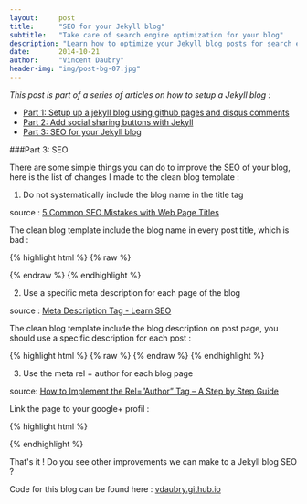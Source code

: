 ```yaml
---
layout:     post
title:      "SEO for your Jekyll blog"
subtitle:   "Take care of search engine optimization for your blog"
description: "Learn how to optimize your Jekyll blog posts for search engines"
date:       2014-10-21
author:     "Vincent Daubry"
header-img: "img/post-bg-07.jpg"
---
```


<i>This post is part of a series of articles on how to setup a Jekyll blog :</i>

* [Part 1: Setup up a jekyll blog using github pages and disqus comments]("{{site.url}}/2014/10/19/setup-a-jekyll-blog/")
* [Part 2: Add social sharing buttons with Jekyll]("{{site.url}}/2014/10/20/add-social-sharing-buttons-with-jekyll/")
* [Part 3: SEO for your Jekyll blog]("{{site.url}}/2014/10/21/2014/10/21/SEO-for-your-Jekyll-blog/")

###Part 3: SEO

There are some simple things you can do to improve the SEO of your blog, here is the list of changes I made to the clean blog template :

1) Do not systematically include the blog name in the title tag

source : <a href="http://sixrevisions.com/content-strategy/5-common-seo-mistakes-with-web-page-titles/)">5 Common SEO Mistakes with Web Page Titles</a>

The clean blog template include the blog name in every post title, which is bad :

{% highlight html %}
{% raw %}
<title>{% if page.title %}{{ page.title }} - {{ site.title }}{% else %}{{ site.title }}{% endif %}</title>
{% endraw %}
{% endhighlight %}



2) Use a specific meta description for each page of the blog

source : <a href="http://moz.com/learn/seo/meta-description">Meta Description Tag - Learn SEO</a>

The clean blog template include the blog description on post page, you should use a specific description for each post :

{% highlight html %}
{% raw %}
<meta name="description" content="{{ site.description }}">
{% endraw %}
{% endhighlight %}


3) Use the meta rel = author for each blog page

source: <a href="http://www.vervesearch.com/blog/how-to-implement-the-relauthor-tag-a-step-by-step-guide/">How to Implement the Rel=”Author” Tag – A Step by Step Guide</a>

Link the page to your google+ profil :

{% highlight html %}
<link rel="author" href="https://plus.google.com/+vincentdaubry"/>
{% endhighlight %}

That's it !
Do you see other improvements we can make to a Jekyll blog SEO ?

Code for this blog can be found here : <a href="vdaubry.github.io">vdaubry.github.io</a>